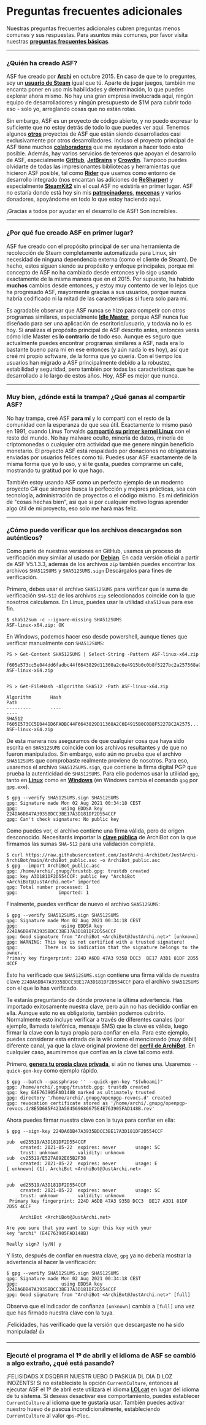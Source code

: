 # Preguntas frecuentes adicionales

Nuestras preguntas frecuentes adicionales cubren preguntas menos comunes y sus respuestas. Para asuntos más comunes, por favor visita nuestras **[preguntas frecuentes básicas](https://github.com/JustArchiNET/ArchiSteamFarm/wiki/FAQ-es-es)**.

---

### ¿Quién ha creado ASF?

ASF fue creado por **[Archi](https://github.com/JustArchi)** en octubre 2015. En caso de que te lo preguntes, soy un **[usuario de Steam](https://steamcommunity.com/profiles/76561198006963719)** igual que tú. Aparte de jugar juegos, también me encanta poner en uso mis habilidades y determinación, lo que puedes explorar ahora mismo. No hay una gran empresa involucrada aquí, ningún equipo de desarrolladores y ningún presupuesto de $1M para cubrir todo eso - solo yo, arreglando cosas que no están rotas.

Sin embargo, ASF es un proyecto de código abierto, y no puedo expresar lo suficiente que no estoy detrás de todo lo que puedes ver aquí. Tenemos algunos **[otros](https://github.com/JustArchiNET?q=ASF-)** proyectos de ASF que están siendo desarrollados casi exclusivamente por otros desarrolladores. Incluso el proyecto principal de ASF tiene muchos **[colaboradores](https://github.com/JustArchiNET/ArchiSteamFarm/graphs/contributors)** que me ayudaron a hacer todo esto posible. Además, hay varios servicios de terceros que apoyan el desarrollo de ASF, especialmente **[GitHub](https://github.com)**, **[JetBrains](https://www.jetbrains.com)** y **[Crowdin](https://crowdin.com)**. Tampoco puedes olvidarte de todas las impresionantes bibliotecas y herramientas que hicieron ASF posible, tal como **[Rider](https://www.jetbrains.com/rider)** que usamos como entorno de desarrollo integrado (nos encantan las adiciones de **[ReSharper](https://www.jetbrains.com/resharper)**) y especialmente **[SteamKit2](https://github.com/SteamRE/SteamKit)** sin el cual ASF no existiría en primer lugar. ASF no estaría donde está hoy sin mis **[patrocinadores](https://github.com/sponsors/JustArchi)**, **[mecenas](https://www.patreon.com/JustArchi)** y varios donadores, apoyándome en todo lo que estoy haciendo aquí.

¡Gracias a todos por ayudar en el desarrollo de ASF! Son increíbles.

---

### ¿Por qué fue creado ASF en primer lugar?

ASF fue creado con el propósito principal de ser una herramienta de recolección de Steam completamente automatizada para Linux, sin necesidad de ninguna dependencia externa (como el cliente de Steam). De hecho, estos siguen siendo su propósito y enfoque principales, porque mi concepto de ASF no ha cambiado desde entonces y lo sigo usando exactamente de la misma manera que en el 2015. Por supuesto, ha habido **muchos** cambios desde entonces, y estoy muy contento de ver lo lejos que ha progresado ASF, mayormente gracias a sus usuarios, porque nunca habría codificado ni la mitad de las características si fuera solo para mí.

Es agradable observar que ASF nunca se hizo para competir con otros programas similares, especialmente **[Idle Master](https://www.steamidlemaster.com)**, porque ASF nunca fue diseñado para ser una aplicación de escritorio/usuario, y todavía no lo es hoy. Si analizas el propósito principal de ASF descrito antes, entonces verás cómo Idle Master es **lo contrario** de todo eso. Aunque es seguro que actualmente puedes encontrar programas similares a ASF, nada era lo bastante bueno para mí en ese entonces (y aún nada lo es hoy), así que creé mi propio software, de la forma que yo quería. Con el tiempo los usuarios han migrado a ASF principalmente debido a la robustez, estabilidad y seguridad, pero también por todas las características que he desarrollado a lo largo de estos años. Hoy, ASF es mejor que nunca.

---

### Muy bien, ¿dónde está la trampa? ¿Qué ganas al compartir ASF?

No hay trampa, creé ASF **para mí** y lo compartí con el resto de la comunidad con la esperanza de que sea útil. Exactamente lo mismo pasó en 1991, cuando Linus Torvalds **[compartió su primer kernel Linux](https://groups.google.com/forum/#!msg/comp.os.Minix/dlNtH7RRrGA/SwRavCzVE7gJ)** con el resto del mundo. No hay malware oculto, minería de datos, minería de criptomonedas o cualquier otra actividad que me genere ningún beneficio monetario. El proyecto ASF está respaldado por donaciones no obligatorias enviadas por usuarios felices como tú. Puedes usar ASF exactamente de la misma forma que yo lo uso, y si te gusta, puedes comprarme un café, mostrando tu gratitud por lo que hago.

También estoy usando ASF como un perfecto ejemplo de un moderno proyecto C# que siempre busca la perfección y mejores prácticas, sea con tecnología, administración de proyectos o el código mismo. Es mi definición de "cosas hechas bien", así que si por cualquier motivo logras aprender algo útil de mi proyecto, eso solo me hará más feliz.

---

### ¿Cómo puedo verificar que los archivos descargados son auténticos?

Como parte de nuestras versiones en GitHub, usamos un proceso de verificación muy similar al usado por **[Debian](https://www.debian.org/CD/verify)**. En cada versión oficial a partir de ASF V5.1.3.3, además de los archivos `zip` también puedes encontrar los archivos `SHA512SUMS` y `SHA512SUMS.sign` Descárgalos para fines de verificación.

Primero, debes usar el archivo `SHA512SUMS` para verificar que la suma de verificación `SHA-512` de los archivos `zip` seleccionados coincide con la que nosotros calculamos. En Linux, puedes usar la utilidad `sha512sum` para ese fin.


```
$ sha512sum -c --ignore-missing SHA512SUMS
ASF-linux-x64.zip: OK
```

En Windows, podemos hacer eso desde powershell, aunque tienes que verificar manualmente con `SHA512SUMS`:

```
PS > Get-Content SHA512SUMS | Select-String -Pattern ASF-linux-x64.zip

f605e573cc5e044dd6fadbc44f6643829d11360a2c6e4915b0c0b8f5227bc2a257568a014d3a2c0612fa73907641d0cea455138d2e5a97186a0b417abad45ed9  ASF-linux-x64.zip


PS > Get-FileHash -Algorithm SHA512 -Path ASF-linux-x64.zip

Algorithm       Hash                                                                   Path
---------       ----                                                                   ----
SHA512          F605E573CC5E044DD6FADBC44F6643829D11360A2C6E4915B0C0B8F5227BC2A2575... ASF-linux-x64.zip
```

De esta manera nos aseguramos de que cualquier cosa que haya sido escrita en `SHA512SUMS` coincide con los archivos resultantes y de que no fueron manipulados. Sin embargo, esto aún no prueba que el archivo `SHA512SUMS` que comprobaste realmente proviene de nosotros. Para eso, usaremos el archivo `SHA512SUMS.sign`, que contiene la firma digital PGP que prueba la autenticidad de `SHA512SUMS`. Para ello podemos usar la utilidad `gpg`, tanto en **[Linux](https://gnupg.org/download/index.html)** como en **[Windows](https://gpg4win.org)** (en Windows cambia el comando `gpg` por `gpg.exe`).

```
$ gpg --verify SHA512SUMS.sign SHA512SUMS
gpg: Signature made Mon 02 Aug 2021 00:34:18 CEST
gpg:                using EDDSA key 224DA6DB47A3935BDCC3BE17A3D181DF2D554CCF
gpg: Can't check signature: No public key
```

Como puedes ver, el archivo contiene una firma válida, pero de origen desconocido. Necesitarás importar la **[clave pública](https://raw.githubusercontent.com/JustArchi-ArchiBot/JustArchi-ArchiBot/main/ArchiBot_public.asc)** de ArchiBot con la que firmamos las sumas `SHA-512` para una validación completa.

```
$ curl https://raw.githubusercontent.com/JustArchi-ArchiBot/JustArchi-ArchiBot/main/ArchiBot_public.asc -o ArchiBot_public.asc
$ gpg --import ArchiBot_public.asc
gpg: /home/archi/.gnupg/trustdb.gpg: trustdb created
gpg: key A3D181DF2D554CCF: public key "ArchiBot <ArchiBot@JustArchi.net>" imported
gpg: Total number processed: 1
gpg:               imported: 1

```

Finalmente, puedes verificar de nuevo el archivo `SHA512SUMS`:

```
$ gpg --verify SHA512SUMS.sign SHA512SUMS
gpg: Signature made Mon 02 Aug 2021 00:34:18 CEST
gpg:                using EDDSA key 224DA6DB47A3935BDCC3BE17A3D181DF2D554CCF
gpg: Good signature from "ArchiBot <ArchiBot@JustArchi.net>" [unknown]
gpg: WARNING: This key is not certified with a trusted signature!
gpg:          There is no indication that the signature belongs to the owner.
Primary key fingerprint: 224D A6DB 47A3 935B DCC3  BE17 A3D1 81DF 2D55 4CCF
```

Esto ha verificado que `SHA512SUMS.sign` contiene una firma válida de nuestra clave `224DA6DB47A3935BDCC3BE17A3D181DF2D554CCF` para el archivo `SHA512SUMS` con el que lo has verificado.

Te estarás preguntando de dónde proviene la última advertencia. Has importado exitosamente nuestra clave, pero aún no has decidido confiar en ella. Aunque esto no es obligatorio, también podemos cubrirlo. Normalmente esto incluye verificar a través de diferentes canales (por ejemplo, llamada telefónica, mensaje SMS) que la clave es válida, luego firmar la clave con la tuya propia para confiar en ella. Para este ejemplo, puedes considerar esta entrada de la wiki como el mencionado (muy débil) diferente canal, ya que la clave original proviene del **[perfil de ArchiBot](https://github.com/JustArchi-ArchiBot)**. En cualquier caso, asumiremos que confías en la clave tal como está.

Primero, **[genera tu propia clave privada](https://help.ubuntu.com/community/GnuPrivacyGuardHowto#Generating_an_OpenPGP_Key)**, si aún no tienes una. Usaremos `--quick-gen-key` como ejemplo rápido.

```
$ gpg --batch --passphrase '' --quick-gen-key "$(whoami)"
gpg: /home/archi/.gnupg/trustdb.gpg: trustdb created
gpg: key E4E763905FAD148B marked as ultimately trusted
gpg: directory '/home/archi/.gnupg/openpgp-revocs.d' created
gpg: revocation certificate stored as '/home/archi/.gnupg/openpgp-revocs.d/8E5D685F423A584569686675E4E763905FAD148B.rev'
```

Ahora puedes firmar nuestra clave con la tuya para confiar en ella:

```
$ gpg --sign-key 224DA6DB47A3935BDCC3BE17A3D181DF2D554CCF

pub  ed25519/A3D181DF2D554CCF
     created: 2021-05-22  expires: never       usage: SC
     trust: unknown       validity: unknown
sub  cv25519/E527A892E05B2F38
     created: 2021-05-22  expires: never       usage: E
[ unknown] (1). ArchiBot <ArchiBot@JustArchi.net>


pub  ed25519/A3D181DF2D554CCF
     created: 2021-05-22  expires: never       usage: SC
     trust: unknown       validity: unknown
 Primary key fingerprint: 224D A6DB 47A3 935B DCC3  BE17 A3D1 81DF 2D55 4CCF

     ArchiBot <ArchiBot@JustArchi.net>

Are you sure that you want to sign this key with your
key "archi" (E4E763905FAD148B)

Really sign? (y/N) y
```

Y listo, después de confiar en nuestra clave, `gpg` ya no debería mostrar la advertencia al hacer la verificación:

```
$ gpg --verify SHA512SUMS.sign SHA512SUMS
gpg: Signature made Mon 02 Aug 2021 00:34:18 CEST
gpg:                using EDDSA key 224DA6DB47A3935BDCC3BE17A3D181DF2D554CCF
gpg: Good signature from "ArchiBot <ArchiBot@JustArchi.net>" [full]
```

Observa que el indicador de confianza `[unknown]` cambia a `[full]` una vez que has firmado nuestra clave con la tuya.

¡Felicidades, has verificado que la versión que descargaste no ha sido manipulada! 👍

---

### Ejecuté el programa el 1º de abril y el idioma de ASF se cambió a algo extraño, ¿qué está pasando?

¡FELISIDADS X DSQBRIR NUESTR UEBO D PASKUA DL DIA D LOZ INOZENTS! Si no estableciste la opción `CurrentCulture`, entonces al ejecutar ASF el 1º de abril este utilizará el idioma **[LOLcat](https://es.wikipedia.org/wiki/Lolcat)** en lugar del idioma de tu sistema. Si deseas desactivar ese comportamiento, puedes establecer `CurrentCulture` al idioma que te gustaría usar. También puedes activar nuestro huevo de pascua incondicionalmente, estableciendo `CurrentCulture` al valor `qps-Ploc`.